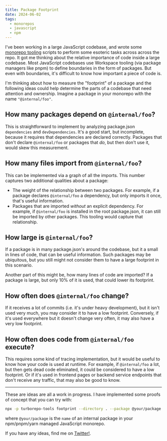 ```yaml
---
title: Package Footprint
date: 2024-06-02
tags:
  - monorepos
  - javascript
  - npm
---
```


I've been working in a large JavaScript codebase, and wrote some
[monorepo tooling][1] scripts to perform some esoteric tasks across across the
repo. It got me thinking about the relative importance of code inside a large
codebase. Most JavaScript codebases use Workspace tooling (via package managers
like pnpm) to define boundaries in the form of packages. But even with
boundaries, it's difficult to know how important a piece of code is.

I'm thinking about how to measure the "footprint" of a package and the following
ideas could help determine the parts of a codebase that need attention and
ownership. Imagine a package in your monorepo with the name `"@internal/foo"`.

## How many packages depend on `@internal/foo`?

This is straightforward to implement by analyzing package.json `dependencies`
and `devDependencies`. It's a good start, but incomplete, because it requires
that dependencies are declared correctly. Packages that don't declare
`@internal/foo` or packages that _do_, but then don't use it, would skew this
measurement.

## How many files import from `@internal/foo`?

This can be implemented via a graph of all the imports. This number captures two
additional qualities about a package:

- The weight of the relationship between two packages. For example, if a package
  declares `@internal/foo` a dependency, but only imports it once, that's useful
  information.
- Packages that are imported _without_ an explicit dependency. For example, if
  `@internal/foo` is installed in the root package.json, it can still be
  imported by other packages. This tooling would capture that relationship.

## How large is `@internal/foo`?

If a package is in many package.json's around the codebase, but it a small in
lines of code, that can be useful information. Such packages may be ubiquitous,
but you still might not consider them to have a large footprint in this scenario.

Another part of this might be, how many lines of code are imported? If a package
is large, but only 10% of it is used, that could lower its footprint.

## How often does `@internal/foo` change?

If it receives a lot of commits (i.e. it's under heavy development), but it
isn't used very much, you may consider it to have a low footprint. Conversely,
if it's used everywhere but it doesn't change very often, it may also have a
very low footprint.

## How often does code from `@internal/foo` execute?

This requires some kind of tracing implementation, but it would be useful to
know how your code is used at runtime. For example, if `@internal/foo` a lot,
but then gets dead code eliminated, it could be considered to have a low footprint.
Or if it's used in frontend pages or backend service endpoints that don't receive
any traffic, that may also be good to know.

---

These are ideas are all a work in progress. I have implemented some proofs of
concept that you can try with:

```bash
npx -p turborepo-tools footprint --directory . --package @your/package
```

where `@your/package` is the `name` of an internal package in your npm/pnpm/yarn
managed JavaScript monorepo.

If you have any ideas, find me on [Twitter!](//twitter.com/mehulkar).

[1]: https://github.com/mehulkar/turborepo-tools
